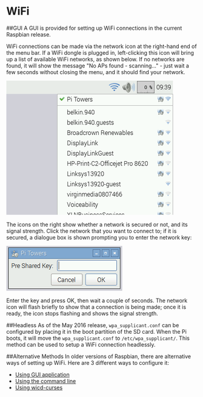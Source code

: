 # WiFi

##GUI
A GUI is provided for setting up WiFi connections in the current Raspbian release.

WiFi connections can be made via the network icon at the right-hand end of the menu bar. If a WiFi dongle is plugged in, left-clicking this icon will bring up a list of available WiFi networks, as shown below. If no networks are found, it will show the message "No APs found - scanning..." - just wait a few seconds without closing the menu, and it should find your network.

![wifi2](images/wifi2.png)

The icons on the right show whether a network is secured or not, and its signal strength. Click the network that you want to connect to; if it is secured, a dialogue box is shown prompting you to enter the network key:

![key](images/key.png)


Enter the key and press OK, then wait a couple of seconds. The network icon will flash briefly to show that a connection is being made; once it is ready, the icon stops flashing and shows the signal strength.

##Headless
As of the May 2016 release, `wpa_supplicant.conf` can be configured by placing it in the boot partition of the SD card. When the Pi boots, it will move the `wpa_supplicant.conf` to `/etc/wpa_supplicant/`. This method can be used to setup a WiFi connection headlessly. 

##Alternative Methods
In older versions of Raspbian, there are alternative ways of setting up WiFi. Here are 3 different ways to configure it:
  
- [Using GUI application](http://learn.adafruit.com/adafruits-raspberry-pi-lesson-3-network-setup/setting-up-wifi-with-raspbian)
- [Using the command line](wireless-cli.md)
- [Using wicd-curses](http://www.raspyfi.com/wi-fi-on-raspberry-pi-a-simple-guide/)
